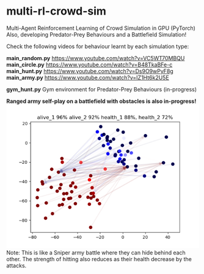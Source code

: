 # multi-rl-crowd-sim
Multi-Agent Reinforcement Learning of Crowd Simulation in GPU (PyTorch)  
Also, developing Predator-Prey Behaviours and a Battlefield Simulation!

Check the following videos for behaviour learnt by each simulation type:

**main_random.py** https://www.youtube.com/watch?v=VC5WT70MBQU  
**main_circle.py** https://www.youtube.com/watch?v=B48TkaBFe-c  
**main_hunt.py** https://www.youtube.com/watch?v=Ds9O9wPyF8g  
**main_army.py** https://www.youtube.com/watch?v=IZ1Ht6k2U5E

**gym_hunt.py** Gym environment for Predator-Prey Behaviours (in-progress)

**Ranged army self-play on a battlefield with obstacles is also in-progress!**
![](ranged_combat.png)  
Note: This is like a Sniper army battle where they can hide behind each other.
The strength of hitting also reduces as their health decrease by the attacks.
